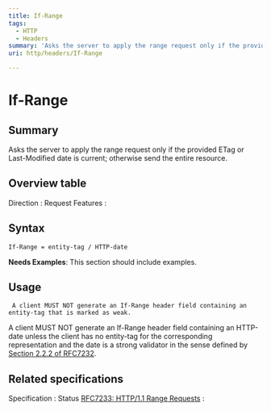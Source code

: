 ```yaml
---
title: If-Range
tags:
  - HTTP
  - Headers
summary: 'Asks the server to apply the range request only if the provided ETag or Last-Modified date is current; otherwise send the entire resource.'
uri: http/headers/If-Range

---
```

# If-Range

## Summary

Asks the server to apply the range request only if the provided ETag or Last-Modified date is current; otherwise send the entire resource.

## Overview table

Direction
:   Request
Features
:

## Syntax

    If-Range = entity-tag / HTTP-date

**Needs Examples**: This section should include examples.

## Usage

     A client MUST NOT generate an If-Range header field containing an entity-tag that is marked as weak.

A client MUST NOT generate an If-Range header field containing an HTTP-date unless the client has no entity-tag for the corresponding representation and the date is a strong validator in the sense defined by [Section 2.2.2 of RFC7232](http://tools.ietf.org/html/rfc7232#section-2.2.2).

## Related specifications

Specification
:   Status
[RFC7233: HTTP/1.1 Range Requests](http://tools.ietf.org/html/rfc7233#section-3.2)
:

